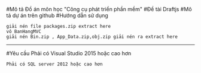 #Mô tả
 Đồ án môn học "Công cụ phát triển phần mềm"
#Đề tài
 Draftjs
#Mô tả dự án trên github
#Hướng dẫn sử dụng

 ```````````
giải nén file packages.zip extract here
vô BanHangMVC
giải nén Bin.zip , App_Data.zip,obj.zip giải nén ra extract here

``````````````
------------------------------------------------------------------
#Yêu cầu
	Phải có Visual Studio 2015 hoặc cao hơn

	Phải có SQL server 2012 hoặc cao hơn
